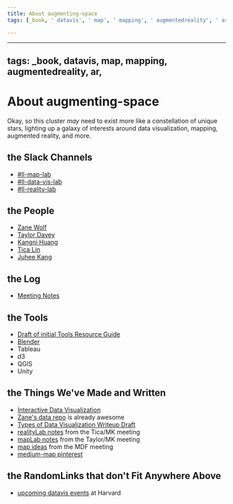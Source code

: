 ```yaml
---
title: About augmenting-space
tags: [_book, ' datavis', ' map', ' mapping', ' augmentedreality', ' ar']

---
```


---
tags: _book, datavis, map, mapping, augmentedreality, ar, 
---

# About augmenting-space 
 Okay, so this cluster *may* need to exist more like a constellation of unique stars, lighting up a galaxy of interests around data visualization, mapping, augmented reality, and more.

## the Slack Channels
- [#ll-map-lab](https://bokcenter.slack.com/archives/CTSPBFH1Q)
- [#ll-data-vis-lab](https://bokcenter.slack.com/archives/C02DN0ZLUP3)
- [#ll-reality-lab](https://bokcenter.slack.com/archives/C2W34NACE)

## the People
- [Zane Wolf](/jep5aiPnTwOA02YuRQyX7Q)
- [Taylor Davey](/9bFRgoUbT4yqxbbOH2OnEQ)
- [Kangni Huang](/msd_EHy8TgKtc-85T1AgGw)
- [Tica Lin](/vvTjRn6XSauwAVYGfzQkIw)
- [Juhee Kang](/tj52FVW8Rjit_-WS6oV9nw)

## the Log
- [Meeting Notes](/4eb0jto2SqG0aOWaW0DJ-A)

## the Tools
- [Draft of initial Tools Resource Guide](/L10-5pVOTaiTnrGWIFSYqg)
- [Blender](/8mtPCVzhTt-lgSnWceA2rg)
- Tableau
- d3
- QGIS
- Unity

## the Things We've Made and Written
- [Interactive Data Visualization](/TKiFnX-6RG2ybjbK4thA9g)
- [Zane's data repo](https://github.com/learninglab-dev/ll-basics-datasets) is already awesome
- [Types of Data Visualization Writeup Draft](https://hackmd.io/lixfvJKaRIK5zESwyQYNIQ)
- [realityLab notes](/EL56kjvzRgG5DYucDGIz4Q) from the Tica/MK meeting
- [mapLab notes](/Rc39uMt1SeWF2qTo0LPW1w) from the Taylor/MK meeting
- [map ideas](/OVQHimeHSUm-SExgv7ds9w) from the MDF meeting
- [medium-map pinterest](https://www.pinterest.com/learninglabpins/mediummaps/)

## the RandomLinks that don't Fit Anywhere Above
- [upcoming datavis events](/hYhjaJohR8q1NyBmUNebiA) at Harvard
